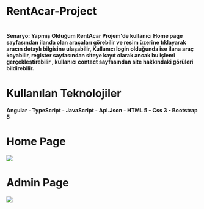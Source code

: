 <h1>RentAcar-Project<h1>
<h4>Senaryo: Yapmış Olduğum RentAcar Projem'de kullanıcı Home page sayfasından ilanda olan araçaları görebilir ve resim üzerine tıklayarak aracın detaylı bilgisine ulaşabilir, Kullanıcı login olduğunda ise ilana araç koyabilir, register sayfasından siteye kayıt olarak ancak bu işlemi gerçekleştirebilir , kullanıcı contact sayfasından site hakkındaki görüleri bildirebilir.<h4>
<h1>Kullanılan Teknolojiler</h1>
<h4>Angular - TypeScript - JavaScript - Api.Json - HTML 5 - Css 3 - Bootstrap 5<h/4>
<h1>Home Page</h1>
<img src="https://user-images.githubusercontent.com/116731704/229294309-00002d3c-7b65-4d8e-bb0f-0bb0e1c31011.gif">

<h1>Admin Page</h1>
<img src="https://user-images.githubusercontent.com/116731704/229294355-4f5690df-0b42-4df5-86d3-1bee020bf9c6.gif">
